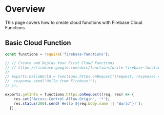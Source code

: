 # Overview

This page covers how to create cloud functions with Firebase Cloud Functions

## Basic Cloud Function

```javascript
const functions = require('firebase-functions');

// // Create and Deploy Your First Cloud Functions
// // https://firebase.google.com/docs/functions/write-firebase-functions
//
// exports.helloWorld = functions.https.onRequest((request, response) => {
//  response.send("Hello from Firebase!");
// });

exports.getInfo = functions.https.onRequest((req, res) => {
    res.set('Access-Control-Allow-Origin', '*');
    res.status(200).send(`Hello ${req.body.name || 'World'}!`);
  });
```
